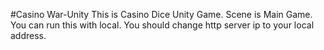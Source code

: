 #Casino War-Unity
This is Casino Dice Unity Game.
Scene is Main Game.
You can run this with local.
You should change http server ip to your local address.
